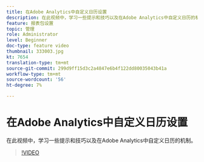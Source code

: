 ```yaml
---
title: 在Adobe Analytics中自定义日历设置
description: 在此视频中，学习一些提示和技巧以及在Adobe Analytics中自定义日历的机制。
feature: 报表包设置
topic: 管理
role: Administrator
level: Beginner
doc-type: feature video
thumbnail: 333003.jpg
kt: 7654
translation-type: tm+mt
source-git-commit: 299d9ff15d3c2a4847e6b4f122dd80035043b41a
workflow-type: tm+mt
source-wordcount: '56'
ht-degree: 7%

---
```



# 在Adobe Analytics中自定义日历设置

在此视频中，学习一些提示和技巧以及在Adobe Analytics中自定义日历的机制。

>[!VIDEO](https://video.tv.adobe.com/v/333003/?quality=12&learn=on)
